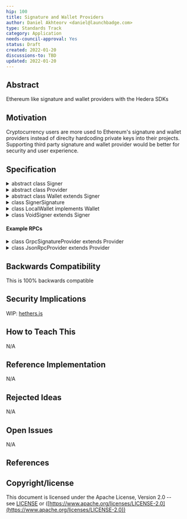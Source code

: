 ```yaml
---
hip: 100
title: Signature and Wallet Providers
author: Daniel Akhteorv <daniel@launchbadge.com>
type: Standards Track
category: Application
needs-council-approval: Yes
status: Draft
created: 2022-01-20
discussions-to: TBD
updated: 2022-01-20
---
```


## **Abstract**

Ethereum like signature and wallet providers with the Hedera SDKs

## **Motivation**

Cryptocurrency users are more used to Ethereum's signature and wallet providers instead
of direclty hardcoding private keys into their projects. Supporting third party signature
and wallet provider would be better for security and user experience.

## **Specification**

<details>
<summary>abstract class Signer</summary>
  
### Methods

##### `async signMessage` ( `messages`: `List` < `bytes` > ): `List` < `List` < `SignerSignature` > >

Sign a list of messages

**NOTE**: Each element in the outer list of the result is all the signatures for the
message at the same index.

---

##### `async signTransaction` ( `transaction`: `Transaction` )

Signs the transaction

**NOTE**: Use `Transaction.getSignatures()` to see the actual signatures.
at the same index.

---

##### `async sendTransaction` ( `transaction`: `Transaction` ): `TransactionReceipt`

Sign and send a transaction using the wallet

**NOTE**: Unlike `Provider.sendTransaction()` this method will automatically wait for
the receipt of the transaction.

---

##### `async checkTransaction` ( `transaction`: `Transaction` )

Determines if all the properties requried are set and sets the transaction ID. If the transaction ID was already set it checks if the account ID of it is the same as the users.

---

##### `async populateTransaction` ( `transaction`: `Transaction` )

Sets the transaction ID of the transaction to the current account ID of the signer.

---

##### `getLedgerId` (): `LedgerId`

Return the ledger ID

---

##### `getAccountId` (): `AccountID`

Return the account ID associated with this signer

---

##### `async getAccountBalance` (): `AccountBalance`

Fetch the account's balance

---

##### `async getAccountInfo` (): `AccountInfo`

Fetch the account's info

---

##### `async getTransactionRecords` (): `List` < `TransactionRecord` >

Fetch the last transaction records for this account using `TransactionRecordQuery`

---

##### `async getTransactionRecords` (): `List` < `TransactionRecord` >

Fetch the last transaction records for this account using `TransactionRecordQuery`

---
</details>

<details>
<summary>abstract class Provider</summary>

> abstract class `Provider`

### Methods

##### `getLedgerId` (): `LedgerId`

Return the ID of the current network

---

##### `async getAccountBalance` ( `accountId`: `AccountId` ): `AccountBalance`

Get the balance for an account

---

##### `async getAccountInfo` ( `accountId`: `AccountId` ): `AccountInfo`

Get the info for an account

---

##### `async getTransactionReceipt` ( `transactionId`: `TransactionId` ): `TransacitonReceipt`

Get a receipt for a transaction ID

---

##### `async sendTransaction` ( `transaction`: `Transaction` ): `TransactionResponse`

Sign and send a transaction using the wallet

---

##### `async waitForReceipt` ( `response`: `TransactionResponse` ): `TransactionReceipt`

Wait for the receipt for a transaction response

**NOTE**: This is different than `getTransactionReceipt()` this method requires a `nodeId` which
is set inside `TransactionResponse` and as a result should not be able to fail with `RECEIPT_NOT_FOUND`

---
</details>

<details>
<summary>abstract class Wallet extends Signer</summary>

### Static Methods

##### `withPrivateKey` ( `privateKey`: `PrivateKey` ): `Wallet`

Create a wallet using a private key

---

### Methods

##### `getProvider` (): `Provider`

Return the provider

---

##### `getPublicKey` (): `PublicKey`

Return the public key associated with this wallet.

---

##### `async createRandomED25519` (): `Wallet`

Creates a wallet with a new ED25519 key

**NOTE**: This would create an alias key account on Hedera

---

##### `async createRandomECDSA` (): `Wallet`

Creates a wallet with a new ECDSA key

**NOTE**: This would create an alias key account on Hedera

---
</details>

<details>
<summary>class SignerSignature</summary>

### Fields

##### `publicKey`: `PublicKey`

The public key that signed this request

##### `signature`: `bytes`

The siganture for the message

</details>

<details>
<summary>class LocalWallet implements Wallet</summary>

### Static Methods

### Constructor

##### `constructor`()

Creates an `LocalWallet` from the environment variables `OPERATOR_KEY`, `OPERATOR_ID`, and `HEDERA_NEWTORK`

---

### Methods

##### async `sign` ( `messages`: `List` < `bytes` > ): `List` < `List` < `SignatureProviderSignature` > >

Signs all the messages with all the private keys.

---
</details>

<details>
<summary>class VoidSigner extends Signer</summary>

### Static Methods

##### `withAccountId` ( `accountId`: `AccountId` ): `VoidSigner`

Create a wallet using a private key

---

### Methods

##### `getProvider` (): `Provider`

Return the provider

---

##### `getPublicKey` (): `PublicKey`

Will return `null`

---

##### `async signTransaction` ( `transaction`: `Transaction` )

Will do nothing

---

##### `async sendTransaction` ( `transaction`: `Transaction` ): `TransactionReceipt`

Will throw an error as sending a transaction using a `VoidSigner` is not supported.

---
</details>

#### Example RPCs

<details>

<summary>class GrpcSignatureProvider extends Provider</summary>

### Protobuf Defintions

```protobuf
syntax = "proto3";

/**
 * Strictlly declared to hopefully future proof
 */
message SignRequest {
    oneof versions {
        RequestSignatureV1 v1 = 1;
    }
}

/**
 * Strictlly declared to hopefully future proof
 */
message SignResponse {
    oneof versions {
        ResponseSignatureV1 v1 = 1;
    }
}

/**
 * A simple request to sign a message
 */
message RequestSignatureV1 {
    /**
     * Each message that needs to be signed
     */
    repeated bytes messages = 1;
}

/**
 * Strictlly declared to hopefully future proof
 */
message ResponseSignatureV1 {
    /**
     * Each key **MUST** be an SPKI DER encoded public key
     */
    repeated bytes public_keys = 1;

    /**
     * **MUST NOT** repeat the `Signature.public_key` multiple types otherwise the RPC will be
     * considered failed and all signatures disgarded.
     *
     * Each element in this list **MUST** match the signatures for the message at the same index.
     */
    repeated SignatureList signatures = 2;
}

/**
 * List of sigantures for a given messages
 */
message SignatureList {
    repeated Signature signatures = 1;
}

/**
 * The signature for particular message and public key
 *
 * **NOTE**: The reasoning for using indices is to shink the response size when
 * multiple keys and messages are used.
 */
message Signature {
    /**
     * The index of the public key in the response
     */
    uint32 public_key_index = 1;

    bytes signature = 2;
}

/**
 * The gRPC API for signing
 */
service GrpcSignatureProvider {
    rpc sign(SignRequest) returns (SignResponse);
}
```
</details>

<details>
<summary>class JsonRpcProvider extends Provider</summary>

JSON RPC Signature providers **MUST** implement [JSON RPC](https://www.jsonrpc.org/specification)

### JSON RPC Defintions

```typescript
interface SignMethodRequest {
    jsonrpc: "2.0",
    method: "sign",
    params: SignRequest,
}

interface SignMethodResponse {
    jsonrpc: "2.0",
    result?: SignResponse,
    error?: JsonRpcError,
    id: string | number | null;
}

interface JsonRpcError {
    code: number;
    message: string;
    data?: any;
}

/**
 * Strictlly declared to hopefully future proof
 */
type SignRequest = ResponseSignatureV1;

/**
 * Strictlly declared to hopefully future proof
 */
type SignResponse = ResponseSignatureV1;

/**
 * A simple request to sign a interface
 */
interface RequestSignatureV1 {
    /**
     * Each interface that needs to be signed
     */
    interfaces: Uint8Array[];
}

/**
 * Strictlly declared to hopefully future proof
 */
interface ResponseSignatureV1 {
    /**
     * Each key **MUST** be an SPKI DER encoded public key
     */
    publicKeys: Uint8Array[];

    /**
     * **MUST NOT** repeat the `Signature.publicKey` multiple types otherwise the RPC will be
     * considered failed and all signatures disgarded.
     *
     * Each element in this list **MUST** match the signatures for the public key at the same index.
     *
     * e.g. The signatures for the message at index 0 will be accessible 
     * `ResponseSignatureV1.signatures[0].signatures`
     */
    signatures: SignatureList[];
}

/**
 * List of sigantures for a given messages
 */
interface SignatureList {
    signatures: Signature[];
}

/**
 * The signature for particular interface and public key
 *
 * **NOTE**: The reasoning for using indices is to shink the response size when
 * multiple keys and interfaces are used.
 */
interface Signature {
    /**
     * The index of the public key in the response
     */
    publicKeyIndex: number;

    signature: Uint8Array;
}
```
</details>

## **Backwards Compatibility**

This is 100% backwards compatible

## **Security Implications**

WIP: [hethers.js](https://github.com/hashgraph/hethers.js/issues)

## **How to Teach This**

N/A

## **Reference Implementation**

N/A

## **Rejected Ideas**

N/A

## **Open Issues**

N/A

## **References**

## **Copyright/license**

This document is licensed under the Apache License, Version 2.0 -- see [LICENSE](https://github.com/hashgraph/hedera-improvement-proposal/LICENSE) or ([https://www.apache.org/licenses/LICENSE-2.0](https://www.apache.org/licenses/LICENSE-2.0))